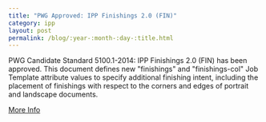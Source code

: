 ```yaml
---
title: "PWG Approved: IPP Finishings 2.0 (FIN)"
category: ipp
layout: post
permalink: /blog/:year-:month-:day-:title.html
---
```


PWG Candidate Standard 5100.1-2014: IPP Finishings 2.0 (FIN) has been approved. This document defines new "finishings" and "finishings-col" Job Template attribute values to specify additional finishing intent, including the placement of finishings with respect to the corners and edges of portrait and landscape documents.

<a class="btn btn-secondary btn-sm" href="http://www.pwg.org/pipermail/pwg-announce/2015/003641.html">More Info</a>
